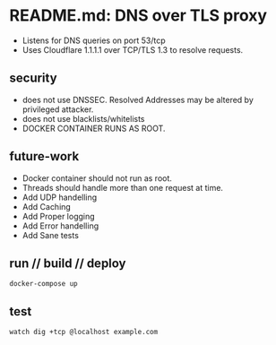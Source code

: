 # README.md: DNS over TLS proxy

- Listens for DNS queries on port 53/tcp 
- Uses Cloudflare 1.1.1.1 over TCP/TLS 1.3 to resolve requests.

## security

- does not use DNSSEC. Resolved Addresses may be altered by privileged attacker.
- does not use blacklists/whitelists
- DOCKER CONTAINER RUNS AS ROOT.

## future-work

- Docker container should not run as root.
- Threads should handle more than one request at time.
- Add UDP handelling
- Add Caching
- Add Proper logging
- Add Error handelling
- Add Sane tests

## run // build // deploy

```
docker-compose up
```

## test

```
watch dig +tcp @localhost example.com
```
